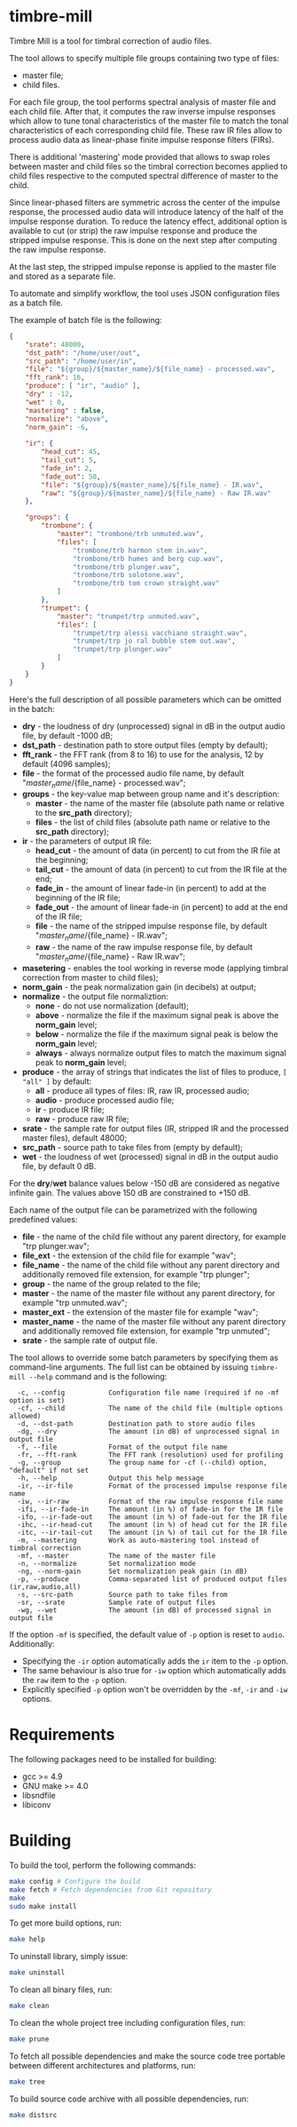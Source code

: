 # timbre-mill

Timbre Mill is a tool for timbral correction of audio files.

The tool allows to specify multiple file groups containing two type of files:
  * master file;
  * child files.

For each file group, the tool performs spectral analysis of master file
and each child file. After that, it computes the raw inverse impulse responses
which allow to tune tonal characteristics of the master file to match
the tonal characteristics of each corresponding child file. These raw IR files
allow to process audio data as linear-phase finite impulse response filters (FIRs).

There is additional 'mastering' mode provided that allows to swap roles between master and
child files so the timbral correction becomes applied to child files respective to the
computed spectral difference of master to the child.

Since linear-phased filters are symmetric across the center of the impulse response,
the processed audio data will introduce latency of the half of the impulse response duration.
To reduce the latency effect, additional option is available to cut (or strip) the raw
impulse response and produce the stripped impulse response. This is done on the next step
after computing the raw impulse response.

At the last step, the stripped impulse reponse is applied to the master file and stored
as a separate file.

To automate and simplify workflow, the tool uses JSON configuration files as a batch file.

The example of batch file is the following:

```JSON
{
	"srate": 48000,
	"dst_path": "/home/user/out",
	"src_path": "/home/user/in",
	"file": "${group}/${master_name}/${file_name} - processed.wav",
	"fft_rank": 16,
	"produce": [ "ir", "audio" ],
	"dry" : -12,
	"wet" : 0,
	"mastering" : false,
	"normalize": "above",
	"norm_gain": -6,
	
	"ir": {
		"head_cut": 45,
		"tail_cut": 5,
		"fade_in": 2,
		"fade_out": 50,
		"file": "${group}/${master_name}/${file_name} - IR.wav",
		"raw": "${group}/${master_name}/${file_name} - Raw IR.wav"
	},

	"groups": {
		"trombone": {
			"master": "trombone/trb unmuted.wav",
			"files": [
				"trombone/trb harmon stem in.wav",
				"trombone/trb humes and berg cup.wav",
				"trombone/trb plunger.wav",
				"trombone/trb solotone.wav",
				"trombone/trb tom crown straight.wav"
			]
		},
		"trumpet": {
			"master": "trumpet/trp unmuted.wav",
			"files": [
				"trumpet/trp alessi vacchiano straight.wav",
				"trumpet/trp jo ral bubble stem out.wav",
				"trumpet/trp plunger.wav"
			]
		}
	}
}
```

Here's the full description of all possible parameters which can be omitted in the batch:
  * **dry** - the loudness of dry (unprocessed) signal in dB in the output audio file, by default -1000 dB;
  * **dst_path** - destination path to store output files (empty by default);
  * **fft_rank** - the FFT rank (from 8 to 16) to use for the analysis, 12 by default (4096 samples);
  * **file** - the format of the processed audio file name, by default "${master_name}/${file_name} - processed.wav";
  * **groups** - the key-value map between group name and it's description:
    * **master** - the name of the master file (absolute path name or relative to the **src_path** directory);
    * **files** - the list of child files (absolute path name or relative to the **src_path** directory);
  * **ir** - the parameters of output IR file:
    * **head_cut** - the amount of data (in percent) to cut from the IR file at the beginning;
    * **tail_cut** - the amount of data (in percent) to cut from the IR file at the end;
    * **fade_in** - the amount of linear fade-in (in percent) to add at the beginning of the IR file;
    * **fade_out** - the amount of linear fade-in (in percent) to add at the end of the IR file;
    * **file** - the name of the stripped impulse response file, by default "${master_name}/${file_name} - IR.wav";
    * **raw** - the name of the raw impulse response file, by default "${master_name}/${file_name} - Raw IR.wav";
  * **masetering** - enables the tool working in reverse mode (applying timbral correction from master to child files);
  * **norm_gain** - the peak normalization gain (in decibels) at output;
  * **normalize** - the output file normaliztion:
    * **none** - do not use normalization (default);
    * **above** - normalize the file if the maximum signal peak is above the **norm_gain** level;
    * **below** - normalize the file if the maximum signal peak is below the **norm_gain** level;
    * **always** - always normalize output files to match the maximum signal peak to **norm_gain** level;
  * **produce** - the array of strings that indicates the list of files to produce, ```[ "all" ]``` by default:
    * **all** - produce all types of files: IR, raw IR, processed audio;
    * **audio** - produce processed audio file;
    * **ir** - produce IR file;
    * **raw** - produce raw IR file;
  * **srate** - the sample rate for output files (IR, stripped IR and the processed master files), default 48000;
  * **src_path** - source path to take files from (empty by default);
  * **wet** - the loudness of wet (processed) signal in dB in the output audio file, by default 0 dB.

For the **dry**/**wet** balance values below -150 dB are considered as negative infinite gain.
The values above 150 dB are constrained to +150 dB.

Each name of the output file can be parametrized with the following predefined values:
  * **file** - the name of the child file without any parent directory, for example "trp plunger.wav";
  * **file_ext** - the extension of the child file for example "wav";
  * **file_name** - the name of the child  file without any parent directory and additionally removed file extension, for example "trp plunger";
  * **group** - the name of the group related to the file;
  * **master** - the name of the master file without any parent directory, for example "trp unmuted.wav";
  * **master_ext** - the extension of the master file for example "wav";
  * **master_name** - the name of the master file without any parent directory and additionally removed file extension, for example "trp unmuted";
  * **srate** - the sample rate of output file.
    
The tool allows to override some batch parameters by specifying them as command-line arguments. The full list can be obtained by issuing ```timbre-mill --help``` command and is the following:

```
  -c, --config           Configuration file name (required if no -mf option is set)
  -cf, --child           The name of the child file (multiple options allowed)
  -d, --dst-path         Destination path to store audio files
  -dg, --dry             The amount (in dB) of unprocessed signal in output file
  -f, --file             Format of the output file name
  -fr, --fft-rank        The FFT rank (resolution) used for profiling
  -g, --group            The group name for -cf (--child) option, "default" if not set
  -h, --help             Output this help message
  -ir, --ir-file         Format of the processed impulse response file name
  -iw, --ir-raw          Format of the raw impulse response file name
  -ifi, --ir-fade-in     The amount (in %) of fade-in for the IR file
  -ifo, --ir-fade-out    The amount (in %) of fade-out for the IR file
  -ihc, --ir-head-cut    The amount (in %) of head cut for the IR file
  -itc, --ir-tail-cut    The amount (in %) of tail cut for the IR file
  -m, --mastering        Work as auto-mastering tool instead of timbral correction
  -mf, --master          The name of the master file
  -n, --normalize        Set normalization mode
  -ng, --norm-gain       Set normalization peak gain (in dB)
  -p, --produce          Comma-separated list of produced output files (ir,raw,audio,all)
  -s, --src-path         Source path to take files from
  -sr, --srate           Sample rate of output files
  -wg, --wet             The amount (in dB) of processed signal in output file

```

If the option ```-mf``` is specified, the default value of ```-p``` option is reset to ```audio```. Additionally:
* Specifying the ```-ir``` option automatically adds the ```ir``` item to the ```-p``` option.
* The same behaviour is also true for ```-iw``` option which automatically adds the ```raw``` item to the ```-p``` option.
* Explicitly specified ```-p``` option won't be overridden by the ```-mf```, ```-ir``` and ```-iw``` options.

Requirements
======

The following packages need to be installed for building:

* gcc >= 4.9
* GNU make >= 4.0
* libsndfile
* libiconv

Building
======

To build the tool, perform the following commands:

```bash
make config # Configure the build
make fetch # Fetch dependencies from Git repository
make
sudo make install
```

To get more build options, run:

```bash
make help
```

To uninstall library, simply issue:

```bash
make uninstall
```

To clean all binary files, run:

```bash
make clean
```

To clean the whole project tree including configuration files, run:

```bash
make prune
```

To fetch all possible dependencies and make the source code tree portable between
different architectures and platforms, run:

```bash
make tree
```

To build source code archive with all possible dependencies, run:

```bash
make distsrc
```


